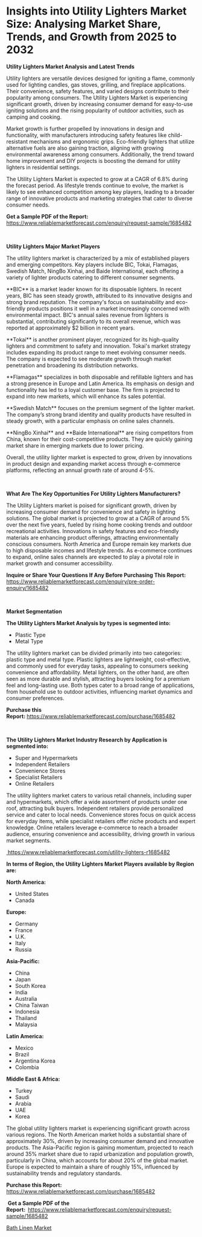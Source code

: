 <p><h1>Insights into Utility Lighters Market Size: Analysing Market Share, Trends, and Growth from 2025 to 2032</h1></p><p><strong>Utility Lighters Market Analysis and Latest Trends</strong></p>
<p><p>Utility lighters are versatile devices designed for igniting a flame, commonly used for lighting candles, gas stoves, grilling, and fireplace applications. Their convenience, safety features, and varied designs contribute to their popularity among consumers. The Utility Lighters Market is experiencing significant growth, driven by increasing consumer demand for easy-to-use igniting solutions and the rising popularity of outdoor activities, such as camping and cooking.</p><p>Market growth is further propelled by innovations in design and functionality, with manufacturers introducing safety features like child-resistant mechanisms and ergonomic grips. Eco-friendly lighters that utilize alternative fuels are also gaining traction, aligning with growing environmental awareness among consumers. Additionally, the trend toward home improvement and DIY projects is boosting the demand for utility lighters in residential settings.</p><p>The Utility Lighters Market is expected to grow at a CAGR of 6.8% during the forecast period. As lifestyle trends continue to evolve, the market is likely to see enhanced competition among key players, leading to a broader range of innovative products and marketing strategies that cater to diverse consumer needs.</p></p>
<p><strong>Get a Sample PDF of the Report:&nbsp;</strong> <a href="https://www.reliablemarketforecast.com/enquiry/request-sample/1685482?utm_campaign=2190&utm_medium=2&utm_source=Github&utm_content=ia&utm_term=09022025&utm_id=utility-lighters">https://www.reliablemarketforecast.com/enquiry/request-sample/1685482</a></p>
<p>&nbsp;</p>
<p><strong>Utility Lighters Major Market Players</strong></p>
<p><p>The utility lighters market is characterized by a mix of established players and emerging competitors. Key players include BIC, Tokai, Flamagas, Swedish Match, NingBo Xinhai, and Baide International, each offering a variety of lighter products catering to different consumer segments.</p><p>**BIC** is a market leader known for its disposable lighters. In recent years, BIC has seen steady growth, attributed to its innovative designs and strong brand reputation. The company's focus on sustainability and eco-friendly products positions it well in a market increasingly concerned with environmental impact. BIC's annual sales revenue from lighters is substantial, contributing significantly to its overall revenue, which was reported at approximately $2 billion in recent years.</p><p>**Tokai** is another prominent player, recognized for its high-quality lighters and commitment to safety and innovation. Tokai's market strategy includes expanding its product range to meet evolving consumer needs. The company is expected to see moderate growth through market penetration and broadening its distribution networks.</p><p>**Flamagas** specializes in both disposable and refillable lighters and has a strong presence in Europe and Latin America. Its emphasis on design and functionality has led to a loyal customer base. The firm is projected to expand into new markets, which will enhance its sales potential.</p><p>**Swedish Match** focuses on the premium segment of the lighter market. The company’s strong brand identity and quality products have resulted in steady growth, with a particular emphasis on online sales channels.</p><p>**NingBo Xinhai** and **Baide International** are rising competitors from China, known for their cost-competitive products. They are quickly gaining market share in emerging markets due to lower pricing.</p><p>Overall, the utility lighter market is expected to grow, driven by innovations in product design and expanding market access through e-commerce platforms, reflecting an annual growth rate of around 4-5%.</p></p>
<p>&nbsp;</p>
<p><strong>What Are The Key Opportunities For Utility Lighters Manufacturers?</strong></p>
<p><p>The Utility Lighters market is poised for significant growth, driven by increasing consumer demand for convenience and safety in lighting solutions. The global market is projected to grow at a CAGR of around 5% over the next five years, fueled by rising home cooking trends and outdoor recreational activities. Innovations in safety features and eco-friendly materials are enhancing product offerings, attracting environmentally conscious consumers. North America and Europe remain key markets due to high disposable incomes and lifestyle trends. As e-commerce continues to expand, online sales channels are expected to play a pivotal role in market growth and consumer accessibility.</p></p>
<p><strong>Inquire or Share Your Questions If Any Before Purchasing This Report:</strong> <a href="https://www.reliablemarketforecast.com/enquiry/pre-order-enquiry/1685482?utm_campaign=2190&utm_medium=2&utm_source=Github&utm_content=ia&utm_term=09022025&utm_id=utility-lighters">https://www.reliablemarketforecast.com/enquiry/pre-order-enquiry/1685482</a></p>
<p>&nbsp;</p>
<p><strong>Market Segmentation</strong></p>
<p><strong>The Utility Lighters Market Analysis by types is segmented into:</strong></p>
<p><ul><li>Plastic Type</li><li>Metal Type</li></ul></p>
<p><p>The utility lighters market can be divided primarily into two categories: plastic type and metal type. Plastic lighters are lightweight, cost-effective, and commonly used for everyday tasks, appealing to consumers seeking convenience and affordability. Metal lighters, on the other hand, are often seen as more durable and stylish, attracting buyers looking for a premium feel and long-lasting use. Both types cater to a broad range of applications, from household use to outdoor activities, influencing market dynamics and consumer preferences.</p></p>
<p><strong>Purchase this Report:&nbsp;</strong><a href="https://www.reliablemarketforecast.com/purchase/1685482?utm_campaign=2190&utm_medium=2&utm_source=Github&utm_content=ia&utm_term=09022025&utm_id=utility-lighters">https://www.reliablemarketforecast.com/purchase/1685482</a></p>
<p>&nbsp;</p>
<p><strong>The Utility Lighters Market Industry Research by Application is segmented into:</strong></p>
<p><ul><li>Super and Hypermarkets</li><li>Independent Retailers</li><li>Convenience Stores</li><li>Specialist Retailers</li><li>Online Retailers</li></ul></p>
<p><p>The utility lighters market caters to various retail channels, including super and hypermarkets, which offer a wide assortment of products under one roof, attracting bulk buyers. Independent retailers provide personalized service and cater to local needs. Convenience stores focus on quick access for everyday items, while specialist retailers offer niche products and expert knowledge. Online retailers leverage e-commerce to reach a broader audience, ensuring convenience and accessibility, driving growth in various market segments.</p></p>
<p><a href="https://www.reliablemarketforecast.com/utility-lighters-r1685482?utm_campaign=2190&utm_medium=2&utm_source=Github&utm_content=ia&utm_term=09022025&utm_id=utility-lighters">&nbsp;https://www.reliablemarketforecast.com/utility-lighters-r1685482</a></p>
<p><strong>In terms of Region, the Utility Lighters Market Players available by Region are:</strong></p>
<p>
    <p> <strong> North America: </strong>
        <ul>
            <li>United States</li>
            <li>Canada</li>
        </ul>
        </p> 
    <p> <strong> Europe: </strong>
        <ul>
            <li>Germany</li>
            <li>France</li>
            <li>U.K.</li>
            <li>Italy</li>
            <li>Russia</li>
        </ul>
        </p> 
    <p> <strong> Asia-Pacific: </strong>
        <ul>
            <li>China</li>
            <li>Japan</li>
            <li>South Korea</li>
            <li>India</li>
            <li>Australia</li>
            <li>China Taiwan</li>
            <li>Indonesia</li>
            <li>Thailand</li>
            <li>Malaysia</li>
        </ul>
        </p> 
    <p> <strong> Latin America: </strong>
        <ul>
            <li>Mexico</li>
            <li>Brazil</li>
            <li>Argentina Korea</li>
            <li>Colombia</li>
        </ul>
        </p> 
    <p> <strong> Middle East & Africa: </strong>
        <ul>
            <li>Turkey</li>
            <li>Saudi</li>
            <li>Arabia</li>
            <li>UAE</li>
            <li>Korea</li>
        </ul>
    </p>
    </p>
<p><p>The global utility lighters market is experiencing significant growth across various regions. The North American market holds a substantial share of approximately 30%, driven by increasing consumer demand and innovative products. The Asia-Pacific region is gaining momentum, projected to reach around 35% market share due to rapid urbanization and population growth, particularly in China, which accounts for about 20% of the global market. Europe is expected to maintain a share of roughly 15%, influenced by sustainability trends and regulatory standards.</p></p>
<p><strong>Purchase this Report: </strong><a href="https://www.reliablemarketforecast.com/purchase/1685482?utm_campaign=2190&utm_medium=2&utm_source=Github&utm_content=ia&utm_term=09022025&utm_id=utility-lighters">https://www.reliablemarketforecast.com/purchase/1685482</a></p>
<p>&nbsp;<strong>Get a Sample PDF of the Report:&nbsp;&nbsp;</strong><a href="https://www.reliablemarketforecast.com/enquiry/request-sample/1685482?utm_campaign=2190&utm_medium=2&utm_source=Github&utm_content=ia&utm_term=09022025&utm_id=utility-lighters">https://www.reliablemarketforecast.com/enquiry/request-sample/1685482</a></p>
<p><strong></strong></p>
<p><p><a href="https://github.com/gullattedenna/Market-Research-Report-List-1/blob/main/bath-linen-market.md?utm_campaign=2190&utm_medium=2&utm_source=Github&utm_content=ia&utm_term=09022025&utm_id=utility-lighters">Bath Linen Market</a></p></p>